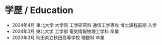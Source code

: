 # 学歴 / Education
- 2024年4月 東北大学 大学院 工学研究科 通信工学専攻 博士課程前期 入学
- 2024年3月 東北大学 工学部 電気情報物理工学科 卒業
- 2020年3月 秋田県立秋田高等学校 理数科 卒業